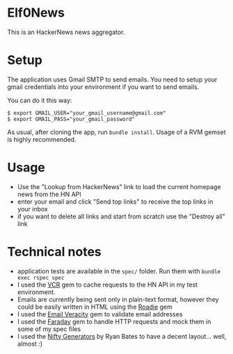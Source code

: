 Elf0News
===

This is an HackerNews news aggregator.

Setup
===

The application uses Gmail SMTP to send emails.
You need to setup your gmail credentials into your environment if you want to send emails.

You can do it this way:

    $ export GMAIL_USER="your_gmail_username@gmail.com"
    $ export GMAIL_PASS="your_gmail_password"

As usual, after cloning the app, run `bundle install`. Usage of a RVM gemset is highly recommended.

Usage
===

* Use the "Lookup from HackerNews" link to load the current homepage news from the HN API
* enter your email and click "Send top links" to receive the top links in your inbox
* if you want to delete all links and start from scratch use the "Destroy all" link

Technical notes
===

* application tests are available in the `spec/` folder. Run them with `bundle exec rspec spec`
* I used the [VCR](https://github.com/myronmarston/vcr) gem to cache requests to the HN API in my test environment.
* Emails are currently being sent only in plain-text format, however they could be easily written in HTML using the [Roadie](https://github.com/Mange/roadie) gem
* I used the [Email Veracity](https://github.com/heycarsten/email-veracity) gem to validate email addresses
* I used the [Faraday](https://github.com/technoweenie/faraday) gem to handle HTTP requests and mock them in some of my spec files
* I used the [Nifty Generators](https://github.com/ryanb/nifty-generators) by Ryan Bates to have a decent layout... well, almost :)


